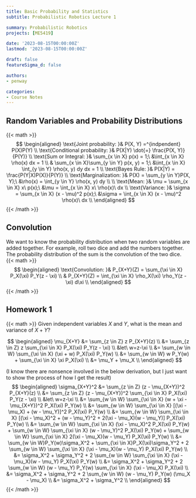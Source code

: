 ```yaml
---
title: Basic Probability and Statistics
subtitle: Probabilistic Robotics Lecture 1

summary: Probabilistic Robotics
projects: [ME5419]

date: '2023-08-15T00:00:00Z'
lastmod: '2023-08-15T00:00:00Z'

draft: false
featureSigma_d: false

authors:
- penway

categories:
- Course Notes
---
```


## Random Variables and Probability Distributions
{{< math >}}
$$
\begin{aligned}
\text{Joint probability: }& P(X, Y) =^{indpendent} P(X)P(Y) \\
\text{Conditional probability: }& P(X|Y) \dot{=} \frac{P(X, Y)}{P(Y)} \\
\text{Sum or Integral: }& \sum_{x \in X} p(x) = 1;\ &\int_{x \in X} \rho(x) dx = 1 \\
& \sum_{x \in X}\sum_{y \in Y} p(x, y) = 1;\ &\int_{x \in X} \int_{y \in Y} \rho(x, y) dy dx = 1 \\
\text{Bayes Rule: }& P(X|Y) = \frac{P(Y|X)P(X)}{P(Y)} \\
\text{Marginalization: }& P(X) = \sum_{y \in Y}P(X, Y);\ &\rho(x) = \int_{y \in Y} \rho(x, y) dy \\ \\
\text{Mean: }& \mu = \sum_{x \in X} x\ p(x);\ &\mu = \int_{x \in X} x\ \rho(x)\ dx \\
\text{Variance: }& \sigma = \sum_{x \in X} (x - \mu)^2 p(x);\ &\sigma = \int_{x \in X} (x - \mu)^2 \rho(x)\ dx \\
\end{aligned} 
$$
{{< /math >}}

## Convolution
We want to know the probability distribution when two random variables are added together. For example, roll two dice and add the numbers together. The probability distribution of the sum is the convolution of the two dice.
{{< math >}}
$$
\begin{aligned}
\text{Convolution: }& P_{X+Y}(Z) = \sum_{\xi \in X} P_X(\xi) P_Y(z - \xi) \\
& P_{X+Y}(Z) = \int_{\xi \in X} \rho_X(\xi) \rho_Y(z - \xi) d\xi \\
\end{aligned}
$$
{{< /math >}}

## Homework 1
{{< math >}}
Given independent variables $X$ and $Y$, what is the mean and variance of $X+Y$?

$$
\begin{aligned}
\mu_{X+Y} &= \sum_{z \in Z} z P_{X+Y}(z) \\
&= \sum_{z \in Z} z \sum_{\xi \in X} P_X(\xi) P_Y(z - \xi) \\
&let\ w=z-\xi \\
&= \sum_{w \in W} \sum_{\xi \in X} (\xi + w) P_X(\xi) P_Y(w) \\
&= \sum_{w \in W} w P_Y(w) + \sum_{\xi \in X} \xi P_X(\xi) \\
&= \mu_Y + \mu_X \\
\end{aligned}
$$

(I know there are nonsence involved in the below derivation, but I just want to show the process of how I get the result)
$$
\begin{aligned}
\sigma_{X+Y}^2 &= \sum_{z \in Z} (z - \mu_{X+Y})^2 P_{X+Y}(z) \\
&= \sum_{z \in Z} (z - \mu_{X+Y})^2 \sum_{\xi \in X} P_X(\xi) P_Y(z - \xi) \\
&let\ w=z-\xi \\
&= \sum_{w \in W} \sum_{\xi \in X} (w + \xi - \mu_{X+Y})^2 P_X(\xi) P_Y(w) \\
&= \sum_{w \in W} \sum_{\xi \in X} [(\xi - \mu_X) + (w - \mu_Y)]^2 P_X(\xi) P_Y(w) \\
&= \sum_{w \in W} \sum_{\xi \in X} [(\xi - \mu_X)^2 + (w - \mu_Y)^2 + 2(\xi - \mu_X)(w - \mu_Y)] P_X(\xi) P_Y(w) \\
&= \sum_{w \in W} \sum_{\xi \in X} (\xi - \mu_X)^2 P_X(\xi) P_Y(w) + \sum_{w \in W} \sum_{\xi \in X} (w - \mu_Y)^2 P_X(\xi) P_Y(w) + \sum_{w \in W} \sum_{\xi \in X} 2(\xi - \mu_X)(w - \mu_Y) P_X(\xi) P_Y(w) \\
&= \sum_{w \in W}P_Y(w)\sigma_X^2 + \sum_{\xi \in X}P_X(\xi)\sigma_Y^2 + 2 \sum_{w \in W} \sum_{\xi \in X} (\xi - \mu_X)(w - \mu_Y) P_X(\xi) P_Y(w) \\
&= \sigma_X^2 + \sigma_Y^2 + 2 \sum_{w \in W} \sum_{\xi \in X} (\xi - \mu_X)(w - \mu_Y) P_X(\xi) P_Y(w) \\
&= \sigma_X^2 + \sigma_Y^2 + 2 \sum_{w \in W} (w - \mu_Y) P_Y(w) \sum_{\xi \in X} (\xi - \mu_X) P_X(\xi) \\
&= \sigma_X^2 + \sigma_Y^2 + 2 \sum_{w \in W} (w - \mu_Y) P_Y(w) (\mu_X - \mu_X) \\
&= \sigma_X^2 + \sigma_Y^2 \\
\end{aligned}
$$
{{< /math >}}
